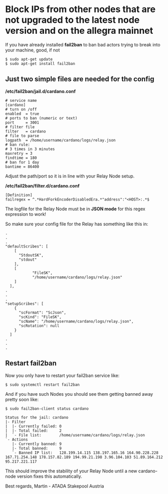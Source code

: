 # Block IPs from other nodes that are not upgraded to the latest node version and on the allegra mainnet

If you have already installed **fail2ban** to ban bad actors trying to break into your machine, good, if not

``` console
$ sudo apt-get update
$ sudo apt-get install fail2ban
``` 

## Just two simple files are needed for the config

**/etc/fail2ban/jail.d/cardano.conf**
``` console
# service name
[cardano]
# turn on /off
enabled  = true
# ports to ban (numeric or text)
port     = 3001
# filter file
filter   = cardano
# file to parse
logpath  = /home/username/cardano/logs/relay.json
# ban rule:
# 3 times in 3 minutes
maxretry = 3
findtime = 180
# ban for 1 day
bantime = 86400
```

Adjust the path/port so it is in line with your Relay Node setup.

**/etc/fail2ban/filter.d/cardano.conf**
``` console
[Definition]
failregex = ^.*HardForkEncoderDisabledEra.*"address":"<HOST>:.*$
```

The logfile for the Relay Node must be in **JSON mode** for this regex expression to work!

So make sure your config file for the Relay has something like this in:
``` console
.
.
.
"defaultScribes": [
    [
      "StdoutSK",
      "stdout"
    ],
    [
            "FileSK",
            "/home/username/cardano/logs/relay.json"
    ]
  ],
.
.
.
"setupScribes": [
    {
      "scFormat": "ScJson",
      "scKind": "FileSK",
      "scName": "/home/username/cardano/logs/relay.json",
      "scRotation": null
    }
  ]
.
.
.
```

## Restart fail2ban

Now you only have to restart your fail2ban service like:
``` console
$ sudo systemctl restart fail2ban
```

And if you have such Nodes you should see them getting banned away pretty soon like:
``` console
$ sudo fail2ban-client status cardano

Status for the jail: cardano
|- Filter
|  |- Currently failed: 0
|  |- Total failed:     2
|  `- File list:        /home/username/cardano/logs/relay.json
`- Actions
   |- Currently banned: 9
   |- Total banned:     9
   `- Banned IP list:   128.199.14.115 138.197.165.16 164.90.228.228 167.71.254.148 178.157.82.189 194.99.21.198 3.96.104.103 51.89.164.212 95.217.221.117
```

This should improve the stability of your Relay Node until a new cardano-node version fixes this automatically.

Best regards, Martin - ATADA Stakepool Austria
